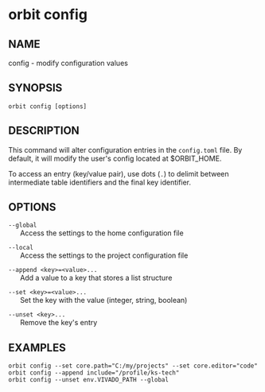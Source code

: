 # __orbit config__

## __NAME__

config - modify configuration values

## __SYNOPSIS__

```
orbit config [options]
```

## __DESCRIPTION__

This command will alter configuration entries in the `config.toml` file. By
default, it will modify the user's config located at $ORBIT_HOME.

To access an entry (key/value pair), use dots (`.`) to delimit between 
intermediate table identifiers and the final key identifier. 

## __OPTIONS__

`--global`  
      Access the settings to the home configuration file
 
`--local`    
      Access the settings to the project configuration file
 
`--append <key>=<value>...`  
      Add a value to a key that stores a list structure
 
`--set <key>=<value>...`  
      Set the key with the value (integer, string, boolean)
 
`--unset <key>...`  
      Remove the key's entry

## __EXAMPLES__

```
orbit config --set core.path="C:/my/projects" --set core.editor="code"
orbit config --append include="/profile/ks-tech"
orbit config --unset env.VIVADO_PATH --global
```